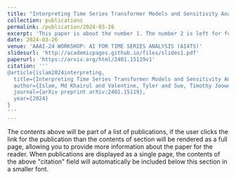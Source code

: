 ```yaml
---
title: "Interpreting Time Series Transformer Models and Sensitivity Analysis of Population Age Groups to COVID-19 Infections"
collection: publications
permalink: /publication/2024-03-26
excerpt: 'This paper is about the number 1. The number 2 is left for future work.'
date: 2024-03-26
venue: 'AAAI-24 WORKSHOP: AI FOR TIME SERIES ANALYSIS (AI4TS)'
slidesurl: 'http://academicpages.github.io/files/slides1.pdf'
paperurl: 'https://arxiv.org/html/2401.15119v1'
citation: '''
@article{islam2024interpreting,
  title={Interpreting Time Series Transformer Models and Sensitivity Analysis of Population Age Groups to COVID-19 Infections},
  author={Islam, Md Khairul and Valentine, Tyler and Sue, Timothy Joowon and Karmacharya, Ayush and Benham, Luke Neil and Wang, Zhengguang and Kim, Kingsley and Fox, Judy},
  journal={arXiv preprint arXiv:2401.15119},
  year={2024}
}
'''
---
```


The contents above will be part of a list of publications, if the user clicks the link for the publication than the contents of section will be rendered as a full page, allowing you to provide more information about the paper for the reader. When publications are displayed as a single page, the contents of the above "citation" field will automatically be included below this section in a smaller font.
